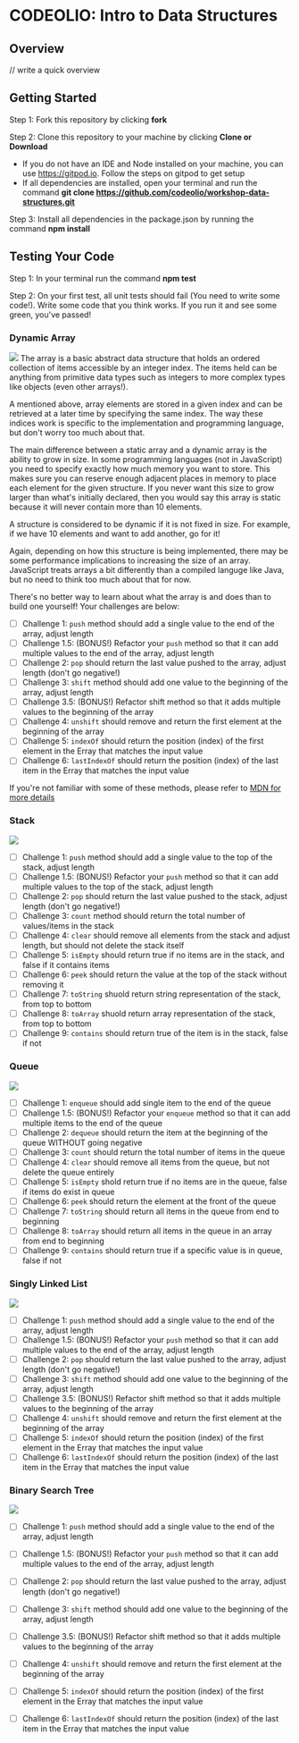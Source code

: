 # CODEOLIO: Intro to Data Structures

## Overview

// write a quick overview


## Getting Started

Step 1: Fork this repository by clicking **fork**

Step 2: Clone this repository to your machine by clicking **Clone or Download** 
- If you do not have an IDE and Node installed on your machine, you can use https://gitpod.io. Follow the steps on gitpod to get setup
- If all dependencies are installed, open your terminal and run the command **git clone https://github.com/codeolio/workshop-data-structures.git**

Step 3: Install all dependencies in the package.json by running the command **npm install**

## Testing Your Code ##

Step 1: In your terminal run the command **npm test**

Step 2: On your first test, all unit tests should fail (You need to write some code!). Write some code that you think works. If you run it and see some green, you've passed!

### Dynamic Array
<img src="./assets/one-dimension-array.jgp">
The array is a basic abstract data structure that holds an ordered collection of items accessible by an integer index. The items held can be anything from primitive data types such as integers to more complex types like objects (even other arrays!). 

A mentioned above, array elements are stored in a given index and can be retrieved at a later time by specifying the same index. The way these indices work is specific to the implementation and programming language, but don't worry too much about that. 

The main difference between a static array and a dynamic array is the ability to grow in size. In some programming languages (not in JavaScript) you need to specify exactly how much memory you want to store. This makes sure you can reserve enough adjacent places in memory to place each element for the given structure. If you never want this size to grow larger than what's initially declared, then you would say this array is static because it will never contain more than 10 elements. 

A structure is considered to be dynamic if it is not fixed in size. For example, if we have 10 elements and want to add another, go for it! 

Again, depending on how this structure is being implemented, there may be some performance implications to increasing the size of an array. JavaScript treats arrays a bit differently than a compiled languge like Java, but no need to think too much about that for now. 

There's no better way to learn about what the array is and does than to build one yourself! Your challenges are below: 

- [ ] Challenge 1: ```push``` method should add a single value to the end of the array, adjust length
- [ ] Challenge 1.5: (BONUS!) Refactor your ```push``` method so that it can add multiple values to the end of the array, adjust length
- [ ] Challenge 2: ```pop``` should return the last value pushed to the array, adjust length (don't go negative!)
- [ ] Challenge 3: ```shift``` method should add one value to the beginning of the array, adjust length
- [ ] Challenge 3.5: (BONUS!) Refactor shift method so that it adds multiple values to the beginning of the array
- [ ] Challenge 4: ```unshift``` should remove and return the first element at the beginning of the array
- [ ] Challenge 5: ```indexOf``` should return the position (index) of the first element in the Erray that matches the input value
- [ ] Challenge 6: ```lastIndexOf``` should return the position (index) of the last item in the Erray that matches the input value

If you're not familiar with some of these methods, please refer to [MDN for more details](https://developer.mozilla.org/en-US/docs/Web/JavaScript/Reference/Global_Objects/Array#)


### Stack
<img src="./assets/stack-data-structure.png">


- [ ] Challenge 1: ```push``` method should add a single value to the top of the stack, adjust length
- [ ] Challenge 1.5: (BONUS!) Refactor your ```push``` method so that it can add multiple values to the top of the stack, adjust length
- [ ] Challenge 2: ```pop``` should return the last value pushed to the stack, adjust length (don't go negative!)
- [ ] Challenge 3: ```count``` method should return the total number of values/items in the stack
- [ ] Challenge 4: ```clear``` should remove all elements from the stack and adjust length, but should not delete the stack itself
- [ ] Challenge 5: ```isEmpty``` should return true if no items are in the stack, and false if it contains items
- [ ] Challenge 6: ```peek``` should return the value at the top of the stack without removing it
- [ ] Challenge 7: ```toString``` shuold return string representation of the stack, from top to bottom
- [ ] Challenge 8: ```toArray``` shuold return array representation of the stack, from top to bottom
- [ ] Challenge 9: ```contains``` should return true of the item is in the stack, false if not

### Queue
<img src="./assets/queue-data-structure.png">

- [ ] Challenge 1: ```enqueue``` should add single item to the end of the queue
- [ ] Challenge 1.5: (BONUS!) Refactor your ```enqueue``` method so that it can add multiple items to the end of the queue
- [ ] Challenge 2: ```dequeue``` should return the item at the beginning of the queue WITHOUT going negative
- [ ] Challenge 3: ```count``` should return the total number of items in the queue
- [ ] Challenge 4: ```clear``` should remove all items from the queue, but not delete the queue entirely
- [ ] Challenge 5: ```isEmpty``` shold return true if no items are in the queue, false if items do exist in queue
- [ ] Challenge 6: ```peek``` should return the element at the front of the queue
- [ ] Challenge 7: ```toString``` should return all items in the queue from end to beginning
- [ ] Challenge 8: ```toArray``` should return all items in the queue in an array from end to beginning
- [ ] Challenge 9: ```contains``` should return true if a specific value is in queue, false if not

### Singly Linked List
<img src="./assets/linked-list-singly.png">

- [ ] Challenge 1: ```push``` method should add a single value to the end of the array, adjust length
- [ ] Challenge 1.5: (BONUS!) Refactor your ```push``` method so that it can add multiple values to the end of the array, adjust length
- [ ] Challenge 2: ```pop``` should return the last value pushed to the array, adjust length (don't go negative!)
- [ ] Challenge 3: ```shift``` method should add one value to the beginning of the array, adjust length
- [ ] Challenge 3.5: (BONUS!) Refactor shift method so that it adds multiple values to the beginning of the array
- [ ] Challenge 4: ```unshift``` should remove and return the first element at the beginning of the array
- [ ] Challenge 5: ```indexOf``` should return the position (index) of the first element in the Erray that matches the input value
- [ ] Challenge 6: ```lastIndexOf``` should return the position (index) of the last item in the Erray that matches the input value

### Binary Search Tree
<img src="./assets/binary-search-tree.png">

- [ ] Challenge 1: ```push``` method should add a single value to the end of the array, adjust length
- [ ] Challenge 1.5: (BONUS!) Refactor your ```push``` method so that it can add multiple values to the end of the array, adjust length
- [ ] Challenge 2: ```pop``` should return the last value pushed to the array, adjust length (don't go negative!)
- [ ] Challenge 3: ```shift``` method should add one value to the beginning of the array, adjust length
- [ ] Challenge 3.5: (BONUS!) Refactor shift method so that it adds multiple values to the beginning of the array
- [ ] Challenge 4: ```unshift``` should remove and return the first element at the beginning of the array
- [ ] Challenge 5: ```indexOf``` should return the position (index) of the first element in the Erray that matches the input value
- [ ] Challenge 6: ```lastIndexOf``` should return the position (index) of the last item in the Erray that matches the input value

